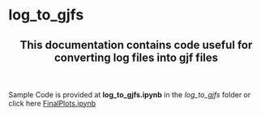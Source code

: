 # log_to_gjfs
<h2 align="center">
  
  This documentation contains code useful for converting log files into gjf files
  <br>
  
</h2>

<div> <br> 
  
Sample Code is provided at **log_to_gjfs.ipynb** in the *log_to_gjfs* folder or click here [FinalPlots.ipynb](https://github.com/SelvinTo/CompChem-Resources/blob/82cf472f1873bdbcee76a5554247f87d866dbd10/Plots/FinalPlots.ipynb)
